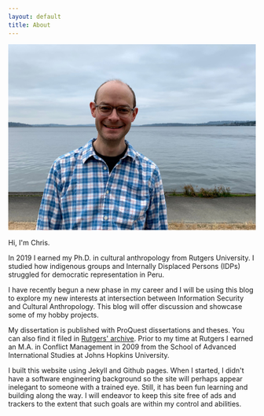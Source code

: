 ```yaml
---
layout: default
title: About
---
```


 ![](/assets/img/casual.jpg)

Hi, I'm Chris. 

In 2019 I earned my Ph.D. in cultural anthropology from Rutgers University.  I studied how indigenous groups and Internally Displaced Persons (IDPs) struggled for democratic representation in Peru.

I have recently begun a new phase in my career and I will be using this blog to explore my new interests at intersection between Information Security and Cultural Anthropology.  This blog will offer discussion and showcase some of my hobby projects.

My dissertation is published with ProQuest dissertations and theses.  You can also find it filed in [Rutgers' archive](https://doi.org/doi:10.7282/t3-zkh7-ab91).  Prior to my time at Rutgers I earned an M.A. in Conflict Management in 2009 from the School of Advanced International Studies at Johns Hopkins University. 

I built this website using Jekyll and Github pages.  When I started, I didn't have a software engineering background so the site will perhaps appear inelegant to someone with a trained eye.  Still, it has been fun learning and building along the way.  I will endeavor to keep this site free of ads and trackers to the extent that such goals are within my control and abilities.  


